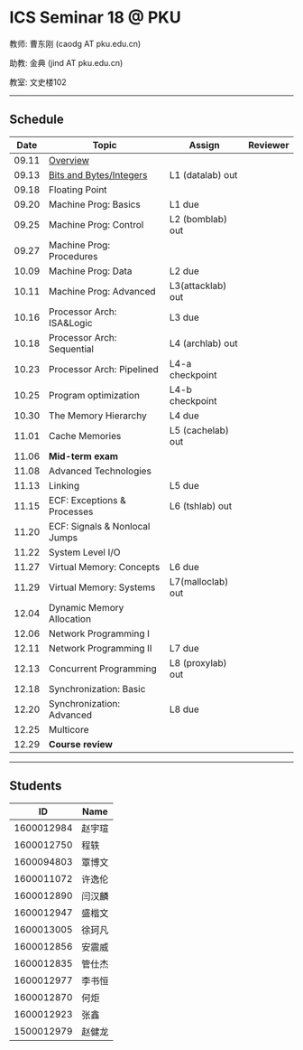 # ICS Seminar 18 @ PKU

教师: 曹东刚 (caodg AT pku.edu.cn)

助教: 金典 (jind AT pku.edu.cn)

教室: 文史楼102

---

## Schedule

Date  |      Topic    |   Assign   | Reviewer
------|---------------|----------- | ---------
09.11 | [Overview](slides/01-overview.pdf)   |  |
09.13 | [Bits and Bytes/Integers](slides/02-bits-bytes-ints.pdf) | L1 (datalab) out | 
09.18 | Floating Point|   |
09.20 | Machine Prog: Basics | L1 due |
09.25 | Machine Prog: Control | L2 (bomblab) out |
09.27 | Machine Prog: Procedures | |
10.09 | Machine Prog: Data | L2 due |
10.11 | Machine Prog: Advanced | L3(attacklab) out |
10.16 | Processor Arch: ISA&Logic | L3 due |
10.18 | Processor Arch: Sequential | L4 (archlab) out |
10.23 | Processor Arch: Pipelined | L4-a checkpoint |
10.25 | Program optimization | L4-b checkpoint |
10.30 | The Memory Hierarchy | L4 due |
11.01 | Cache Memories | L5 (cachelab) out |
11.06 | **Mid-term exam**  | |
11.08 | Advanced Technologies | |
11.13 | Linking | L5 due |
11.15 | ECF: Exceptions & Processes | L6 (tshlab) out |
11.20 | ECF: Signals & Nonlocal Jumps | |
11.22 | System Level I/O |  |
11.27 | Virtual Memory: Concepts  | L6 due |
11.29 | Virtual Memory: Systems | L7(malloclab) out |
12.04 | Dynamic Memory Allocation |  |
12.06 | Network Programming I | |
12.11 | Network Programming II | L7 due |
12.13 | Concurrent Programming | L8 (proxylab) out |
12.18 | Synchronization: Basic | |
12.20 | Synchronization: Advanced | L8 due |
12.25 | Multicore | |
12.29 | **Course review** | |

---

## Students

 ID	        | Name
------------|--------
1600012984	| 赵宇瑄
1600012750	| 程轶
1600094803	| 覃博文
1600011072	| 许逸伦
1600012890	| 闫汉麟
1600012947	| 盛楷文
1600013005	| 徐珂凡
1600012856	| 安震威
1600012835	| 管仕杰
1600012977	| 李书恒
1600012870	| 何炬
1600012923	| 张鑫
1500012979	| 赵健龙
